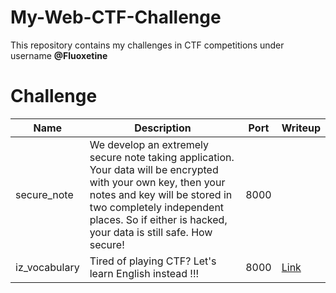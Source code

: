 # My-Web-CTF-Challenge
This repository contains my challenges in CTF competitions under username **@Fluoxetine**

# Challenge

| Name          | Description | Port | Writeup |
|---------------|-------------|------|---------|
| secure_note   | We develop an extremely secure note taking application. Your data will be encrypted with your own key, then your notes and key will be stored in two completely independent places. So if either is hacked, your data is still safe. How secure!        | 8000 | |
| iz_vocabulary | Tired of playing CTF? Let's learn English instead !!!            | 8000 |   [Link](https://github.com/tqthangbl/My-Web-CTF-Challenge/blob/main/hcmus-ctf2022/iz-vocabulary/writeup/iz-vocabulary%20a0dee69ff9a945e199872b9af692da3b.md)      |
